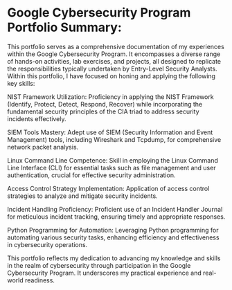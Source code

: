 # Google Cybersecurity Program Portfolio Summary:

This portfolio serves as a comprehensive documentation of my experiences within the Google Cybersecurity Program. It encompasses a diverse range of hands-on activities, lab exercises, and projects, all designed to replicate the responsibilities typically undertaken by Entry-Level Security Analysts. Within this portfolio, I have focused on honing and applying the following key skills:

NIST Framework Utilization: Proficiency in applying the NIST Framework (Identify, Protect, Detect, Respond, Recover) while incorporating the fundamental security principles of the CIA triad to address security incidents effectively.

SIEM Tools Mastery: Adept use of SIEM (Security Information and Event Management) tools, including Wireshark and Tcpdump, for comprehensive network packet analysis.

Linux Command Line Competence: Skill in employing the Linux Command Line Interface (CLI) for essential tasks such as file management and user authentication, crucial for effective security administration.

Access Control Strategy Implementation: Application of access control strategies to analyze and mitigate security incidents.

Incident Handling Proficiency: Proficient use of an Incident Handler Journal for meticulous incident tracking, ensuring timely and appropriate responses.

Python Programming for Automation: Leveraging Python programming for automating various security tasks, enhancing efficiency and effectiveness in cybersecurity operations.

This portfolio reflects my dedication to advancing my knowledge and skills in the realm of cybersecurity through participation in the Google Cybersecurity Program. It underscores my practical experience and real-world readiness.
